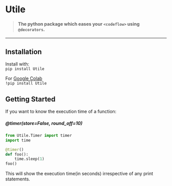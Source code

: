 # Utile

> #### The python package which eases your ```<codeflow>``` using `@decorators`.
  
---
## Installation
Install with:  
```pip install Utile```

For [Google Colab](https://colab.research.google.com/notebooks/welcome.ipynb)  
```!pip install Utile```
## Getting Started
If you want to know the execution time of a function:
##### **@timer(store=False, round_off=10)**  
```python
from Utile.Timer import timer
import time

@timer()
def foo():
    time.sleep(1)
foo()
```
This will show the execution time(in seconds) irrespective of any print statements.
